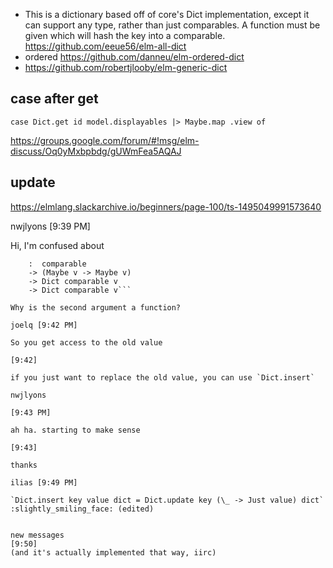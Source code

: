 - This is a dictionary based off of core's Dict implementation, except it can support any type, rather than just comparables. A function must be given which will hash the key into a comparable. https://github.com/eeue56/elm-all-dict
- ordered https://github.com/danneu/elm-ordered-dict
- https://github.com/robertjlooby/elm-generic-dict

## case after get

`case Dict.get id model.displayables |> Maybe.map .view of`

https://groups.google.com/forum/#!msg/elm-discuss/Oq0yMxbpbdg/gUWmFea5AQAJ

## update

https://elmlang.slackarchive.io/beginners/page-100/ts-1495049991573640

nwjlyons [9:39 PM]

Hi, I'm confused about

```Dict.update
    :  comparable
    -> (Maybe v -> Maybe v)
    -> Dict comparable v
    -> Dict comparable v```

Why is the second argument a function?

joelq [9:42 PM]

So you get access to the old value

[9:42]

if you just want to replace the old value, you can use `Dict.insert`

nwjlyons

[9:43 PM]

ah ha. starting to make sense

[9:43]

thanks

ilias [9:49 PM]

`Dict.insert key value dict = Dict.update key (\_ -> Just value) dict` :slightly_smiling_face: (edited)


new messages
[9:50] 
(and it's actually implemented that way, iirc)

